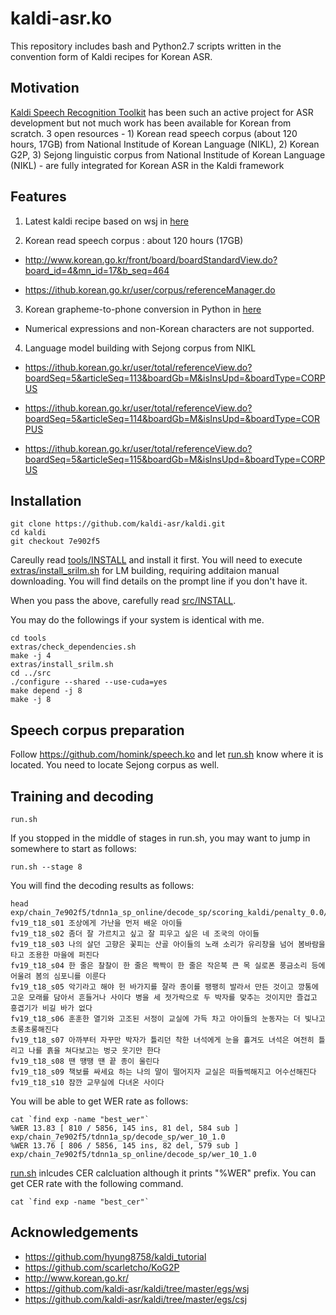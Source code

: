 # kaldi-asr.ko

This repository includes bash and Python2.7 scripts written in the convention form of Kaldi recipes for Korean ASR.

## Motivation

[Kaldi Speech Recognition Toolkit](https://github.com/kaldi-asr/kaldi) has been such an active project for ASR development but not much work has been available for Korean from scratch. 3 open resources - 1) Korean read speech corpus (about 120 hours, 17GB) from National Institude of Korean Language (NIKL), 2) Korean G2P, 3) Sejong linguistic corpus from National Institude of Korean Language (NIKL) - are fully integrated for Korean ASR in the Kaldi framework

## Features

1. Latest kaldi recipe based on wsj in [here](https://github.com/kaldi-asr/kaldi/blob/7e902f535cf58f4ffe98cb9298c3867fe084fecf/egs/wsj/s5/run.sh)

2. Korean read speech corpus : about 120 hours (17GB)

* http://www.korean.go.kr/front/board/boardStandardView.do?board_id=4&mn_id=17&b_seq=464

* https://ithub.korean.go.kr/user/corpus/referenceManager.do

3. Korean grapheme-to-phone conversion in Python in [here](https://github.com/scarletcho/KoG2P)

* Numerical expressions and non-Korean characters are not supported.

4. Language model building with Sejong corpus from NIKL

* https://ithub.korean.go.kr/user/total/referenceView.do?boardSeq=5&articleSeq=113&boardGb=M&isInsUpd=&boardType=CORPUS

* https://ithub.korean.go.kr/user/total/referenceView.do?boardSeq=5&articleSeq=114&boardGb=M&isInsUpd=&boardType=CORPUS

* https://ithub.korean.go.kr/user/total/referenceView.do?boardSeq=5&articleSeq=115&boardGb=M&isInsUpd=&boardType=CORPUS


## Installation

```
git clone https://github.com/kaldi-asr/kaldi.git
cd kaldi
git checkout 7e902f5
```

Careully read [tools/INSTALL](https://github.com/kaldi-asr/kaldi/blob/7e902f535cf58f4ffe98cb9298c3867fe084fecf/tools/INSTALL) and install it first. You will need to execute [extras/install_srilm.sh](https://github.com/kaldi-asr/kaldi/blob/7e902f535cf58f4ffe98cb9298c3867fe084fecf/tools/extras/install_srilm.sh) for LM building, requiring additaion manual downloading. You will find details on the prompt line if you don't have it.

When you pass the above, carefully read [src/INSTALL](https://github.com/kaldi-asr/kaldi/blob/7e902f535cf58f4ffe98cb9298c3867fe084fecf/src/INSTALL).

You may do the followings if your system is identical with me.

```
cd tools
extras/check_dependencies.sh
make -j 4
extras/install_srilm.sh
cd ../src
./configure --shared --use-cuda=yes
make depend -j 8
make -j 8
```

## Speech corpus preparation

Follow https://github.com/homink/speech.ko and let [run.sh](https://github.com/homink/kaldi-asr.ko/blob/master/s5/run.sh) know where it is located. You need to locate Sejong corpus as well.

## Training and decoding

```
run.sh
```

If you stopped in the middle of stages in run.sh, you may want to jump in somewhere to start as follows:

```
run.sh --stage 8
```

You will find the decoding results as follows:

```
head exp/chain_7e902f5/tdnn1a_sp_online/decode_sp/scoring_kaldi/penalty_0.0/10.txt 
fv19_t18_s01 조상에게 가난을 먼저 배운 아이들 
fv19_t18_s02 좀더 잘 가르치고 싶고 잘 피우고 싶은 네 조국의 아이들 
fv19_t18_s03 나의 살던 고향은 꽃피는 산골 아이들의 노래 소리가 유리창을 넘어 봄바람을 타고 조용한 마을에 퍼진다 
fv19_t18_s04 한 줄은 찰찰이 한 줄은 짝짝이 한 줄은 작은북 큰 목 실로폰 풍금소리 등에 어울려 봄의 심포니를 이룬다 
fv19_t18_s05 악기라고 해야 헌 바가지를 잘라 종이를 팽팽히 발라서 만든 것이고 깡통에 고운 모래를 담아서 흔들거나 사이다 병을 세 젓가락으로 두 박자를 맞추는 것이지만 즐겁고 흥겹기가 비길 바가 없다 
fv19_t18_s06 훈훈한 열기와 고조된 서정이 교실에 가득 차고 아이들의 눈동자는 더 빛나고 초롱초롱해진다 
fv19_t18_s07 아까부터 자꾸만 박자가 틀리던 착한 녀석에게 눈을 흘겨도 녀석은 여전히 틀리고 나를 흙을 쳐다보고는 벙긋 웃기만 한다 
fv19_t18_s08 땐 땡땡 땐 끝 종이 울린다 
fv19_t18_s09 책보를 싸세요 하는 나의 말이 떨어지자 교실은 떠들썩해지고 어수선해진다 
fv19_t18_s10 잠깐 교무실에 다녀온 사이다 
```

You will be able to get WER rate as follows:
```
cat `find exp -name "best_wer"`
%WER 13.83 [ 810 / 5856, 145 ins, 81 del, 584 sub ] exp/chain_7e902f5/tdnn1a_sp/decode_sp/wer_10_1.0
%WER 13.76 [ 806 / 5856, 145 ins, 82 del, 579 sub ] exp/chain_7e902f5/tdnn1a_sp_online/decode_sp/wer_10_1.0
```

[run.sh](https://github.com/homink/kaldi-asr.ko/blob/master/s5/run.sh) inlcudes CER calcluation although it prints "%WER" prefix. You can get CER rate with the following command.
```
cat `find exp -name "best_cer"`
```

## Acknowledgements

* https://github.com/hyung8758/kaldi_tutorial
* https://github.com/scarletcho/KoG2P
* http://www.korean.go.kr/
* https://github.com/kaldi-asr/kaldi/tree/master/egs/wsj
* https://github.com/kaldi-asr/kaldi/tree/master/egs/csj
